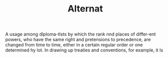 ---
title: Alternat
letter: A
permalink: "/definitions/alternat.html"
body: A usage among dlploma-tlsts by which the rank nnd places of differ-ent powers,
  who have the same right and pretensions to precedence, are changed from time to
  time, either in a certain regular order or one determined hy lot. In drawing up
  treaties and conventions, for example, it Is
published_at: '2018-07-07'
source: Black's Law Dictionary
layout: post
---